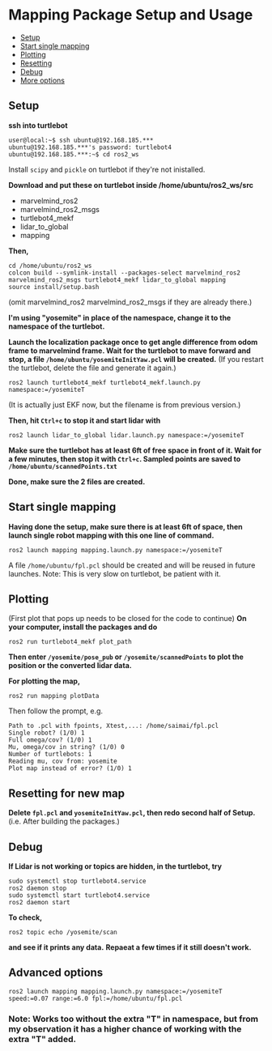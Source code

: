 # Mapping Package Setup and Usage

* [Setup](#setup)
* [Start single mapping](#start-single-mapping)
* [Plotting](#plotting)
* [Resetting](#resetting-for-new-map)
* [Debug](#debug)
* [More options](#advanced-options)

## Setup
**ssh into turtlebot**
````console
user@local:~$ ssh ubuntu@192.168.185.***
ubuntu@192.168.185.***'s password: turtlebot4
ubuntu@192.168.185.***:~$ cd ros2_ws
````
Install `scipy` and `pickle` on turtlebot if they're not inistalled.

**Download and put these on turtlebot inside /home/ubuntu/ros2_ws/src**

* marvelmind_ros2
* marvelmind_ros2_msgs
* turtlebot4_mekf
* lidar_to_global
* mapping

**Then,**

````
cd /home/ubuntu/ros2_ws
colcon build --symlink-install --packages-select marvelmind_ros2 marvelmind_ros2_msgs turtlebot4_mekf lidar_to_global mapping
source install/setup.bash
````

(omit marvelmind_ros2 marvelmind_ros2_msgs if they are already there.)

**I'm using "yosemite" in place of the namespace, change it to the namespace of the turtlebot.**

**Launch the localization package once to get angle difference from odom frame to marvelmind frame. Wait for the turtlebot to mave forward and stop, a file `/home/ubuntu/yosemiteInitYaw.pcl` will be created.** 
(If you restart the turtlebot, delete the file and generate it again.)
```
ros2 launch turtlebot4_mekf turtlebot4_mekf.launch.py namespace:=/yosemiteT
```
(It is actually just EKF now, but the filename is from previous version.)

**Then, hit `Ctrl+c` to stop it and start lidar with**

````
ros2 launch lidar_to_global lidar.launch.py namespace:=/yosemiteT
````
**Make sure the turtlebot has at least 6ft of free space in front of it. Wait for a few minutes, then stop it with `Ctrl+c`. Sampled points are saved to `/home/ubuntu/scannedPoints.txt`**

**Done, make sure the 2 files are created.**

## Start single mapping
**Having done the setup, make sure there is at least 6ft of space, then launch single robot mapping with this one line of command.**
````
ros2 launch mapping mapping.launch.py namespace:=/yosemiteT
````
A file `/home/ubuntu/fpl.pcl` should be created and will be reused in future launches.
Note: This is very slow on turtlebot, be patient with it.

## Plotting 
(First plot that pops up needs to be closed for the code to continue)
**On your computer, install the packages and do**
````
ros2 run turtlebot4_mekf plot_path
````
**Then enter `/yosemite/pose_pub` or `/yosemite/scannedPoints` to plot the position or the converted lidar data.**

**For plotting the map,**
````
ros2 run mapping plotData
````
Then follow the prompt, e.g.

````console
Path to .pcl with fpoints, Xtest,...: /home/saimai/fpl.pcl
Single robot? (1/0) 1
Full omega/cov? (1/0) 1
Mu, omega/cov in string? (1/0) 0
Number of turtlebots: 1
Reading mu, cov from: yosemite
Plot map instead of error? (1/0) 1
````

## Resetting for new map
**Delete `fpl.pcl` and `yosemiteInitYaw.pcl`, then redo second half of Setup.** (i.e. After building the packages.)

## Debug

**If Lidar is not working or topics are hidden, in the turtlebot, try**
````
sudo systemctl stop turtlebot4.service
ros2 daemon stop
sudo systemctl start turtlebot4.service
ros2 daemon start
````
**To check,**
````
ros2 topic echo /yosemite/scan
````
**and see if it prints any data.**
**Repaeat a few times if it still doesn't work.**

## Advanced options
````
ros2 launch mapping mapping.launch.py namespace:=/yosemiteT speed:=0.07 range:=6.0 fpl:=/home/ubuntu/fpl.pcl
````

### Note: Works too without the extra "T" in namespace, but from my observation it has a higher chance of working with the extra "T" added.

